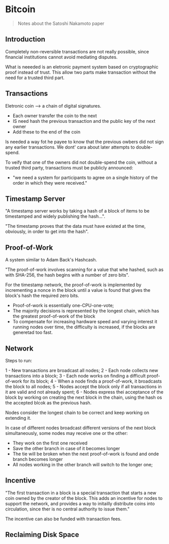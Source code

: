 # Bitcoin
> Notes about the Satoshi Nakamoto paper

## Introduction

Completely non-reversible transactions are not really possible, since financial institutions cannot avoid mediating disputes.

What is neeeded is an eletronic payment system based on cryptographic proof instead of trust. This allow two parts make transaction without the need for a trusted third part.

## Transactions

Eletronic coin --> a chain of digital signatures.
- Each owner transfer the coin to the next
- IS need hash the previous transaction and the public key of the next owner
- Add these to the end of the coin

Is needed a way fot he payee to know that the previous owbers did not sign any earlier transactions. We dont' cara about later attempts to double-spend.

To veify that one of the owners did not double-spend the coin, without a trusted third party, transactions must be publicly announced:
- "we need a system for participants to agree on a single history of the order in which they were received."

## Timestamp Server

"A timestamp server works by taking a hash of a block of items to be timestamped and widely publishing the hash...".

"The timestamp proves that the data must have existed at the time, obviously, in order to get into the hash".

## Proof-of-Work

A system similar to Adam Back's Hashcash.

"The proof-of-work involves scanning for a value that whe hashed, such as with SHA-256, the hash begins with a number of zero bits".

For the timestamp network, the proof-of-work is implemented by incrementing a nonce in the block until a value is found that gives the block's hash the required zero bits.

- Proof-of-work is essentially one-CPU-one-vote;
- The majority decisions is represented by the longest chain, which has the greatest proof-of-work of the block
- To compensate for increasing hardware speed and varying interest it running nodes over time, the difficulty is increased, if the blocks are generetad too fast.

## Network
Steps to run:

1 - New transactions are broadcast all nodes;
2 - Each node collects new transactions into a block;
3 - Each node works on finding a difficult proof-of-work for its block;
4 - When a node finds a proof-of-work, it broadcasts the block to all nodes;
5 - Nodes accept the block only if all transactions in it are valid and not already spent;
6 - Nodes express thei acceptance of the block by working on creating the next block in the chain, using the hash os the accepted blcok as the previous hash.

Nodes consider the longest chain to be correct and keep working on extending it.

In case of different nodes broadcast different versions of the next block simultaneously, some nodes may receive one or the other:
- They work on the first one received
- Save the other branch in case of it becomes longer
- The tie will be broken when the next proof-of-work is found and onde branch becomes longer
- All nodes working in the other branch will switch to the longer one;

## Incentive

"The first transaction in a block is a special transaction that starts a new coin owned by the creator of the block. This adds an incentive for nodes to support the network, and provides a way to initailly distribute coins into circulation, since ther is no central authority to issue them."

The incentive can also be funded with transaction fees.

## Reclaiming Disk Space